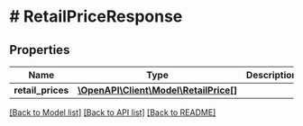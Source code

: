 # # RetailPriceResponse

## Properties

Name | Type | Description | Notes
------------ | ------------- | ------------- | -------------
**retail_prices** | [**\OpenAPI\Client\Model\RetailPrice[]**](RetailPrice.md) |  |

[[Back to Model list]](../../README.md#models) [[Back to API list]](../../README.md#endpoints) [[Back to README]](../../README.md)
